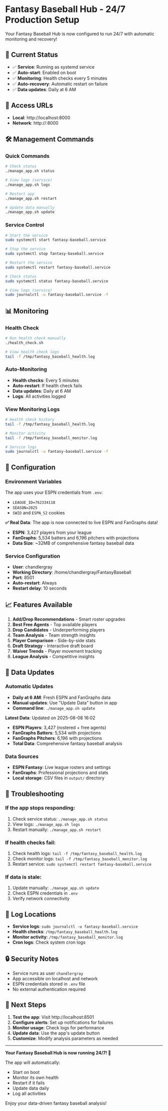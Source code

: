 # Fantasy Baseball Hub - 24/7 Production Setup

Your Fantasy Baseball Hub is now configured to run 24/7 with automatic monitoring and recovery!

## 🚀 Current Status

- ✅ **Service**: Running as systemd service
- ✅ **Auto-start**: Enabled on boot
- ✅ **Monitoring**: Health checks every 5 minutes
- ✅ **Auto-recovery**: Automatic restart on failure
- ✅ **Data updates**: Daily at 6 AM

## 📍 Access URLs

- **Local**: http://localhost:8000
- **Network**: http://<your-ip>:8000

## 🛠️ Management Commands

### Quick Commands
```bash
# Check status
./manage_app.sh status

# View logs (service)
./manage_app.sh logs

# Restart app
./manage_app.sh restart

# Update data manually
./manage_app.sh update
```

### Service Control
```bash
# Start the service
sudo systemctl start fantasy-baseball.service

# Stop the service
sudo systemctl stop fantasy-baseball.service

# Restart the service
sudo systemctl restart fantasy-baseball.service

# Check status
sudo systemctl status fantasy-baseball.service

# View logs (service)
sudo journalctl -u fantasy-baseball.service -f
```

## 📊 Monitoring

### Health Check
```bash
# Run health check manually
./health_check.sh

# View health check logs
tail -f /tmp/fantasy_baseball_health.log
```

### Auto-Monitoring
- **Health checks**: Every 5 minutes
- **Auto-restart**: If health check fails
- **Data updates**: Daily at 6 AM
- **Logs**: All activities logged

### View Monitoring Logs
```bash
# Health check history
tail -f /tmp/fantasy_baseball_health.log

# Monitor activity
tail -f /tmp/fantasy_baseball_monitor.log

# Service logs
sudo journalctl -u fantasy-baseball.service -f
```

## 🔧 Configuration

### Environment Variables
The app uses your ESPN credentials from `.env`:
- `LEAGUE_ID=762334118`
- `SEASON=2025`
- `SWID` and `ESPN_S2` cookies

**✅ Real Data**: The app is now connected to live ESPN and FanGraphs data!
- **ESPN**: 3,427 players from your league
- **FanGraphs**: 5,534 batters and 6,196 pitchers with projections
- **Data Size**: ~32MB of comprehensive fantasy baseball data

### Service Configuration
- **User**: chandlergray
- **Working Directory**: /home/chandlergray/FantasyBaseball
- **Port**: 8501
- **Auto-restart**: Always
- **Restart delay**: 10 seconds

## 📈 Features Available

1. **Add/Drop Recommendations** - Smart roster upgrades
2. **Best Free Agents** - Top available players
3. **Drop Candidates** - Underperforming players
4. **Team Analysis** - Team strength insights
5. **Player Comparison** - Side-by-side stats
6. **Draft Strategy** - Interactive draft board
7. **Waiver Trends** - Player movement tracking
8. **League Analysis** - Competitive insights

## 🔄 Data Updates

### Automatic Updates
- **Daily at 6 AM**: Fresh ESPN and FanGraphs data
- **Manual updates**: Use "Update Data" button in app
- **Command line**: `./manage_app.sh update`

**Latest Data**: Updated on 2025-08-08 16:02
- **ESPN Players**: 3,427 (rostered + free agents)
- **FanGraphs Batters**: 5,534 with projections
- **FanGraphs Pitchers**: 6,196 with projections
- **Total Data**: Comprehensive fantasy baseball analysis

### Data Sources
- **ESPN Fantasy**: Live league rosters and settings
- **FanGraphs**: Professional projections and stats
- **Local storage**: CSV files in `output/` directory

## 🚨 Troubleshooting

### If the app stops responding:
1. Check service status: `./manage_app.sh status`
2. View logs: `./manage_app.sh logs`
3. Restart manually: `./manage_app.sh restart`

### If health checks fail:
1. Check health logs: `tail -f /tmp/fantasy_baseball_health.log`
2. Check monitor logs: `tail -f /tmp/fantasy_baseball_monitor.log`
3. Restart service: `sudo systemctl restart fantasy-baseball.service`

### If data is stale:
1. Update manually: `./manage_app.sh update`
2. Check ESPN credentials in `.env`
3. Verify network connectivity

## 📝 Log Locations

- **Service logs**: `sudo journalctl -u fantasy-baseball.service`
- **Health checks**: `/tmp/fantasy_baseball_health.log`
- **Monitor activity**: `/tmp/fantasy_baseball_monitor.log`
- **Cron logs**: Check system cron logs

## 🔒 Security Notes

- Service runs as user `chandlergray`
- App accessible on localhost and network
- ESPN credentials stored in `.env` file
- No external authentication required

## 🎯 Next Steps

1. **Test the app**: Visit http://localhost:8501
2. **Configure alerts**: Set up notifications for failures
3. **Monitor usage**: Check logs for performance
4. **Update data**: Use the app's update button
5. **Customize**: Modify analysis parameters as needed

---

**Your Fantasy Baseball Hub is now running 24/7! 🎉**

The app will automatically:
- Start on boot
- Monitor its own health
- Restart if it fails
- Update data daily
- Log all activities

Enjoy your data-driven fantasy baseball analysis!

